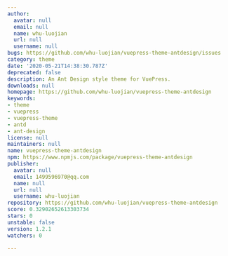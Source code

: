 ```yaml
---
author:
  avatar: null
  email: null
  name: whu-luojian
  url: null
  username: null
bugs: https://github.com/whu-luojian/vuepress-theme-antdesign/issues
category: theme
date: '2020-05-21T14:38:30.787Z'
deprecated: false
description: An Ant Design style theme for VuePress.
downloads: null
homepage: https://github.com/whu-luojian/vuepress-theme-antdesign
keywords:
- theme
- vuepress
- vuepress-theme
- antd
- ant-design
license: null
maintainers: null
name: vuepress-theme-antdesign
npm: https://www.npmjs.com/package/vuepress-theme-antdesign
publisher:
  avatar: null
  email: 1499596970@qq.com
  name: null
  url: null
  username: whu-luojian
repository: https://github.com/whu-luojian/vuepress-theme-antdesign
score: 0.32902652613303734
stars: 0
unstable: false
version: 1.2.1
watchers: 0

---
```


